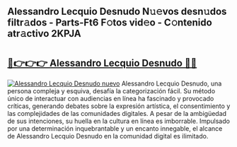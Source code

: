 ## Alessandro Lecquio Desnudo N𝚞𝚎vos desn𝚞dos filtr𝚊dos - Parts-Ft6 F𝚘tos vid𝚎o - C𝚘ntenido atr𝚊ctivo 2KPJA

# <h2><a href="http://mb1dwmm.tromn.icu/?c=Alessandro+Lecquio+Desnudo">🔗👉👉👉 Alessandro Lecquio Desnudo 🔗🔗</a></h2>

[![Alessandro Lecquio Desnudo nuevo](https://i.imgur.com/pEAQMta.gif)](http://mb1dwmm.tromn.icu/?c=Alessandro+Lecquio+Desnudo)
Alessandro Lecquio Desnudo, una persona compleja y esquiva, desafía la categorización fácil. Su método único de interactuar con audiencias en línea ha fascinado y provocado críticas, generando debates sobre la expresión artística, el consentimiento y las complejidades de las comunidades digitales. A pesar de la ambigüedad de sus intenciones, su huella en la cultura en línea es imborrable. Impulsado por una determinación inquebrantable y un encanto innegable, el alcance de Alessandro Lecquio Desnudo en la comunidad digital es ilimitado.
